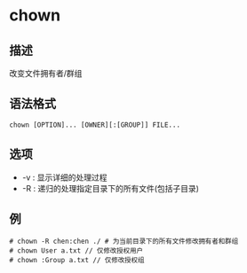 # chown

## 描述

改变文件拥有者/群组

## 语法格式

```
chown [OPTION]... [OWNER][:[GROUP]] FILE...
```

## 选项

- -v : 显示详细的处理过程
- -R : 递归的处理指定目录下的所有文件(包括子目录)

## 例

    # chown -R chen:chen ./ # 为当前目录下的所有文件修改拥有者和群组
    # chown User a.txt // 仅修改授权用户
    # chown :Group a.txt // 仅修改授权组